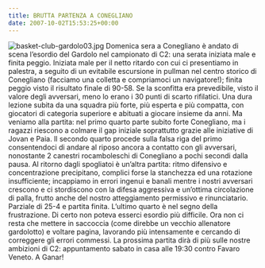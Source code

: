 ```yaml
---
title: BRUTTA PARTENZA A CONEGLIANO
date: 2007-10-02T15:53:25+00:00
---
```

![basket-club-gardolo03.jpg](/images/articoli/basket-club-gardolo03.jpg) Domenica sera a Conegliano è andato di scena l’esordio del Gardolo nel campionato di C2: una serata iniziata male e finita peggio. Iniziata male per il netto ritardo con cui ci presentiamo in palestra, a seguito di un evitabile escursione in pullman nel centro storico di Conegliano (facciamo una colletta e compriamoci un navigatore!); finita peggio visto il risultato finale di 90-58. Se la sconfitta era prevedibile, visto il valore degli avversari, meno lo erano i 30 punti di scarto rifilatici. Una dura lezione subita da una squadra più forte, più esperta e più compatta, con giocatori di categoria superiore e abituati a giocare insieme da anni. Ma veniamo alla partita: nel primo quarto parte subito forte Conegliano, ma i ragazzi riescono a colmare il gap iniziale soprattutto grazie alle iniziative di Jovan e Paia. Il secondo quarto procede sulla falsa riga del primo consentendoci di andare al riposo ancora a contatto con gli avversari, nonostante 2 canestri rocamboleschi di Conegliano a pochi secondi dalla pausa. Al ritorno dagli spogliatoi è un’altra partita: ritmo difensivo e concentrazione precipitano, complici forse la stanchezza ed una rotazione insufficiente; incappiamo in errori ingenui e banali mentre i nostri avversari crescono e ci stordiscono con la difesa aggressiva e un’ottima circolazione di palla, frutto anche del nostro atteggiamento permissivo e rinunciatario. Parziale di 25-4 e partita finita. L’ultimo quarto è nel segno della frustrazione. Di certo non poteva esserci esordio più difficile. Ora non ci resta che mettere in saccoccia (come direbbe un vecchio allenatore gardolotto) e voltare pagina, lavorando più intensamente e cercando di correggere gli errori commessi. La prossima partita dirà di più sulle nostre ambizioni di C2: appuntamento sabato in casa alle 19:30 contro Favaro Veneto. A Ganar!